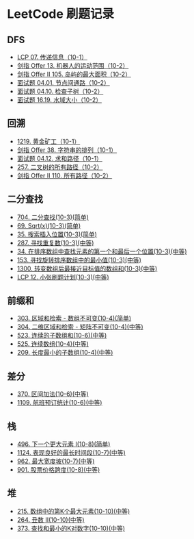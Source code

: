 # LeetCode 刷题记录

## DFS
* [LCP 07. 传递信息（10-1）](./docs/DFS/LCP%2007.%20传递信息（10-1）.md)
* [剑指 Offer 13. 机器人的运动范围（10-2）](./docs/DFS/剑指%20Offer%2013.%20机器人的运动范围（10-2）.md)
* [剑指 Offer II 105. 岛屿的最大面积（10-2）](./docs/DFS/剑指%20Offer%20II%20105.%20岛屿的最大面积（10-2）.md)
* [面试题 04.01. 节点间通路（10-2）](./docs/DFS/面试题%2004.01.%20节点间通路（10-2）.md)
* [面试题 04.10. 检查子树（10-2）](./docs/DFS/面试题%2004.10.%20检查子树（10-2）.md)
* [面试题 16.19. 水域大小（10-2）](./docs/DFS/面试题%2016.19.%20水域大小（10-2）.md)

## 回溯
* [1219. 黄金矿工（10-1）](./docs/回溯/1219.%20黄金矿工（10-1）.md)
* [剑指 Offer 38. 字符串的排列（10-1）](./docs/回溯/剑指%20Offer%2038.%20字符串的排列（10-1）.md)
* [面试题 04.12. 求和路径（10-1）](./docs/回溯/面试题%2004.12.%20求和路径（10-1）.md)
* [257. 二叉树的所有路径（10-2）](./docs/回溯/257.%20二叉树的所有路径（10-2）.md)
* [剑指 Offer II 110. 所有路径（10-2）](./docs/回溯/剑指%20Offer%20II%20110.%20所有路径（10-2）.md)

## 二分查找
* [704. 二分查找(10-3)(简单)](./docs/二分查找/704.%20二分查找(10-3)(简单).md)
* [69. Sqrt(x)(10-3)(简单)](./docs/二分查找/69.%20Sqrt(x)(10-3)(简单).md)
* [35. 搜索插入位置(10-3)(简单)](./docs/二分查找/35.%20搜索插入位置(10-3)(简单).md)
* [287. 寻找重复数(10-3)(中等)](./docs/二分查找/287.%20寻找重复数(10-3)(中等).md)
* [34. 在排序数组中查找元素的第一个和最后一个位置(10-3)(中等)](./docs/二分查找/34.%20在排序数组中查找元素的第一个和最后一个位置(10-3)(中等).md)
* [153. 寻找旋转排序数组中的最小值(10-3)(中等)](./docs/二分查找/153.%20寻找旋转排序数组中的最小值(10-3)(中等).md)
* [1300. 转变数组后最接近目标值的数组和(10-3)(中等)](./docs/二分查找/1300.%20转变数组后最接近目标值的数组和(10-3)(中等).md)
* [LCP 12. 小张刷题计划(10-3)(中等)](./docs/二分查找/LCP%2012.%20小张刷题计划(10-3)(中等).md)

## 前缀和

* [303. 区域和检索 - 数组不可变(10-4)(简单)](./docs/前缀和/303.%20区域和检索%20-%20数组不可变(10-4)(简单).md)
* [304. 二维区域和检索 - 矩阵不可变(10-4)(中等)](./docs/前缀和/304.%20二维区域和检索%20-%20矩阵不可变(10-4)(中等).md)
* [523. 连续的子数组和(10-6)(中等)](./docs/前缀和/523.%20连续的子数组和(10-6)(中等).md)
* [525. 连续数组(10-4)(中等)](./docs/前缀和/525.%20连续数组(10-4)(中等).md)
* [209. 长度最小的子数组(10-4)(中等)](./docs/前缀和/209.%20长度最小的子数组(10-4)(中等).md)

## 差分

* [370. 区间加法(10-6)(中等)](./docs/差分/370.%20区间加法(10-6)(中等).md)
* [1109. 航班预订统计(10-6)(中等)](./docs/差分/1109.%20航班预订统计(10-6)(中等).md)

## 栈
* [496. 下一个更大元素 I(10-8)(简单)](./docs/栈/496.%20下一个更大元素%20I(10-8)(简单).md)
* [1124. 表现良好的最长时间段(10-7)(中等)](./docs/栈/1124.%20表现良好的最长时间段(10-7)(中等).md)
* [962. 最大宽度坡(10-7)(中等)](./docs/栈/962.%20最大宽度坡(10-7)(中等).md)
* [901. 股票价格跨度(10-8)(中等)](./docs/栈/901.%20股票价格跨度(10-8)(中等).md)

## 堆
* [215. 数组中的第K个最大元素(10-10)(中等)](./docs/堆/215.%20数组中的第K个最大元素(10-10)(中等).md)
* [264. 丑数 II(10-10)(中等)](./docs/堆/264.%20丑数%20II(10-10)(中等).md)
* [373. 查找和最小的K对数字(10-10)(中等)](./docs/堆/373.%20查找和最小的K对数字(10-10)(中等).md)

